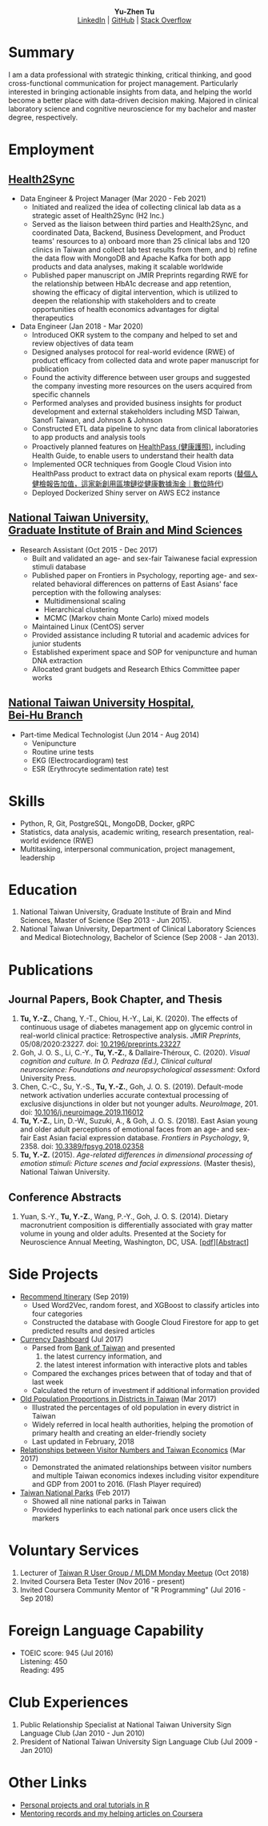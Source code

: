 <p style="text-align: center;">
<strong>Yu-Zhen Tu</strong><br>
<a href="https://www.linkedin.com/in/yu-zhen-tu-251805135/">LinkedIn</a> | <a href="https://github.com/corytu">GitHub</a> | <a href="https://stackoverflow.com/users/6666231/ytu">Stack Overflow</a>
</p>

# Summary

I am a data professional with strategic thinking, critical thinking, and good cross-functional communication for project management. Particularly interested in bringing actionable insights from data, and helping the world become a better place with data-driven decision making. Majored in clinical laboratory science and cognitive neuroscience for my bachelor and master degree, respectively.

# Employment

## [Health2Sync](https://www.health2sync.com)

- Data Engineer & Project Manager (Mar 2020 - Feb 2021)
	- Initiated and realized the idea of collecting clinical lab data as a strategic asset of Health2Sync (H2 Inc.)
	- Served as the liaison between third parties and Health2Sync, and coordinated Data, Backend, Business Development, and Product teams' resources to a) onboard more than 25 clinical labs and 120 clinics in Taiwan and collect lab test results from them, and b) refine the data flow with MongoDB and Apache Kafka for both app products and data analyses, making it scalable worldwide
	- Published paper manuscript on JMIR Preprints regarding RWE for the relationship between HbA1c decrease and app retention, showing the efficacy of digital intervention, which is utilized to deepen the relationship with stakeholders and to create opportunities of health economics advantages for digital therapeutics
- Data Engineer (Jan 2018 - Mar 2020)
	- Introduced OKR system to the company and helped to set and review objectives of data team
	- Designed analyses protocol for real-world evidence (RWE) of product efficacy from collected data and wrote paper manuscript for publication
	- Found the activity difference between user groups and suggested the company investing more resources on the users acquired from specific channels
	- Performed analyses and provided business insights for product development and external stakeholders including MSD Taiwan, Sanofi Taiwan, and Johnson & Johnson
	- Constructed ETL data pipeline to sync data from clinical laboratories to app products and analysis tools
	- Proactively planned features on [HealthPass (健康護照)](https://www.healthpass.cc), including Health Guide, to enable users to understand their health data
	- Implemented OCR techniques from Google Cloud Vision into HealthPass product to extract data on physical exam reports ([替個人健檢報告加值，這家新創用區塊鏈從健康數據淘金｜數位時代](https://www.bnext.com.tw/article/52543/health2sync-ctbc-bank-and-bitmark-launch-world-frst-diabetes-data-trust))
	- Deployed Dockerized Shiny server on AWS EC2 instance

## [National Taiwan University,<br>Graduate Institute of Brain and Mind Sciences](http://gibms.mc.ntu.edu.tw)

- Research Assistant (Oct 2015 - Dec 2017)
	- Built and validated an age- and sex-fair Taiwanese facial expression stimuli database
	- Published paper on Frontiers in Psychology, reporting age- and sex-related behavioral differences on patterns of East Asians' face perception with the following analyses:
		- Multidimensional scaling
		- Hierarchical clustering
		- MCMC (Markov chain Monte Carlo) mixed models
	- Maintained Linux (CentOS) server
	- Provided assistance including R tutorial and academic advices for junior students
	- Established experiment space and SOP for venipuncture and human DNA extraction
	- Allocated grant budgets and Research Ethics Committee paper works

## [National Taiwan University Hospital,<br>Bei-Hu Branch](https://www.bh.ntuh.gov.tw)

- Part-time Medical Technologist (Jun 2014 - Aug 2014)
	- Venipuncture
	- Routine urine tests
	- EKG (Electrocardiogram) test
	- ESR (Erythrocyte sedimentation rate) test

# Skills

- Python, R, Git, PostgreSQL, MongoDB, Docker, gRPC
- Statistics, data analysis, academic writing, research presentation, real-world evidence (RWE)
- Multitasking, interpersonal communication, project management, leadership

# Education

1. National Taiwan University, Graduate Institute of Brain and Mind Sciences, Master of Science (Sep 2013 - Jun 2015).
2. National Taiwan University, Department of Clinical Laboratory Sciences and Medical Biotechnology, Bachelor of Science (Sep 2008 - Jan 2013).

# Publications

## Journal Papers, Book Chapter, and Thesis

1. **Tu, Y.-Z.**, Chang, Y.-T., Chiou, H.-Y., Lai, K. (2020). The effects of continuous usage of diabetes management app on glycemic control in real-world clinical practice: Retrospective analysis. *JMIR Preprints*, 05/08/2020:23227. doi: [10.2196/preprints.23227](https://doi.org/10.2196/preprints.23227)
2. Goh, J. O. S., Li, C.-Y., **Tu, Y.-Z.**, & Dallaire-Théroux, C. (2020). *Visual cognition and culture. In O. Pedraza (Ed.), Clinical cultural neuroscience: Foundations and neuropsychological assessment*: Oxford University Press.
3. Chen, C.-C., Su, Y.-S., **Tu, Y.-Z.**, Goh, J. O. S. (2019). Default-mode network activation underlies accurate contextual processing of exclusive disjunctions in older but not younger adults. *NeuroImage*, 201. doi: [10.1016/j.neuroimage.2019.116012](https://doi.org/10.1016/j.neuroimage.2019.116012)
4. **Tu, Y.-Z.**, Lin, D.-W., Suzuki, A., & Goh, J. O. S. (2018). East Asian young and older adult perceptions of emotional faces from an age- and sex-fair East Asian facial expression database. *Frontiers in Psychology*, 9, 2358. doi: [10.3389/fpsyg.2018.02358](https://doi.org/10.3389/fpsyg.2018.02358)
5. **Tu, Y.-Z.** (2015). *Age-related differences in dimensional processing of emotion stimuli: Picture scenes and facial expressions*. (Master thesis), National Taiwan University.

## Conference Abstracts

1. Yuan, S.-Y., **Tu, Y.-Z.**, Wang, P.-Y., Goh, J. O. S. (2014). Dietary macronutrient composition is differentially associated with gray matter volume in young and older adults. Presented at the Society for Neuroscience Annual Meeting, Washington, DC, USA. [[pdf](https://drive.google.com/file/d/0BzjcVTDEKxiva0JXTDJlcEplU0U/view)][[Abstract](http://www.abstractsonline.com/Plan/ViewAbstract.aspx?sKey=ff62ca82-9063-4f1e-a580-31bf3688349a&cKey=f094b7b4-a3e8-4d0c-9505-192458dcace4&mKey=54c85d94-6d69-4b09-afaa-502c0e680ca7)]

# Side Projects

- [Recommend Itinerary](https://github.com/corytu/recommend-itinerary) (Sep 2019)
	- Used Word2Vec, random forest, and XGBoost to classify articles into four categories
	- Constructed the database with Google Cloud Firestore for app to get predicted results and desired articles
- [Currency Dashboard](https://github.com/corytu/currency-dashboard) (Jul 2017)
	- Parsed from [Bank of Taiwan](http://www.bot.com.tw/Pages/default.aspx) and presented
		1. the latest currency information, and
		2. the latest interest information with interactive plots and tables
	- Compared the exchanges prices between that of today and that of last week
	- Calculated the return of investment if additional information provided
- [Old Population Proportions in Districts in Taiwan](https://github.com/corytu/old-population-proportions) (Mar 2017)
	- Illustrated the percentages of old population in every district in Taiwan
	- Widely referred in local health authorities, helping the promotion of primary health and creating an elder-friendly society
	- Last updated in February, 2018
- [Relationships between Visitor Numbers and Taiwan Economics](https://corytu.github.io/r-language-presentations/docs/Relationships_between_Visitor_Numbers_and_Taiwan_Economics.html) (Mar 2017)
	- Demonstrated the animated relationships between visitor numbers and multiple Taiwan economics indexes including visitor expenditure and GDP from 2001 to 2016. (Flash Player required)
- [Taiwan National Parks](https://corytu.github.io/r-language-presentations/docs/Taiwan_National_Parks.html) (Feb 2017)
	- Showed all nine national parks in Taiwan
	- Provided hyperlinks to each national park once users click the markers

# Voluntary Services

1. Lecturer of [Taiwan R User Group / MLDM Monday Meetup](https://www.meetup.com/Taiwan-R/events/254369159/) (Oct 2018)
2. Invited Coursera Beta Tester (Nov 2016 - present)
3. Invited Coursera Community Mentor of "R Programming" (Jul 2016 - Sep 2018)

# Foreign Language Capability

- TOEIC score: 945 (Jul 2016)<br>Listening: 450<br>Reading: 495

# Club Experiences

1. Public Relationship Specialist at National Taiwan University Sign Language Club (Jan 2010 - Jun 2010)
2. President of National Taiwan University Sign Language Club (Jul 2009 - Jan 2010)

# Other Links

- [Personal projects and oral tutorials in R](https://corytu.github.io/r-language-presentations/)
- [Mentoring records and my helping articles on Coursera](https://corytu.github.io/coursera-r-mentoring/)

